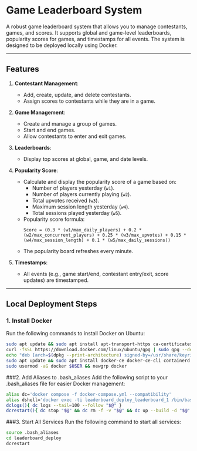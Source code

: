 # Game Leaderboard System

A robust game leaderboard system that allows you to manage contestants, games, and scores. It supports global and game-level leaderboards, popularity scores for games, and timestamps for all events. The system is designed to be deployed locally using Docker.

---

## Features

1. **Contestant Management**:
   - Add, create, update, and delete contestants.
   - Assign scores to contestants while they are in a game.

2. **Game Management**:
   - Create and manage a group of games.
   - Start and end games.
   - Allow contestants to enter and exit games.

3. **Leaderboards**:
   - Display top scores at global, game, and date levels.

4. **Popularity Score**:
   - Calculate and display the popularity score of a game based on:
     - Number of players yesterday (`w1`).
     - Number of players currently playing (`w2`).
     - Total upvotes received (`w3`).
     - Maximum session length yesterday (`w4`).
     - Total sessions played yesterday (`w5`).
   - Popularity score formula:
     ```
     Score = (0.3 * (w1/max_daily_players) + 0.2 * (w2/max_concurrent_players) + 0.25 * (w3/max_upvotes) + 0.15 * (w4/max_session_length) + 0.1 * (w5/max_daily_sessions))
     ```
   - The popularity board refreshes every minute.

5. **Timestamps**:
   - All events (e.g., game start/end, contestant entry/exit, score updates) are timestamped.

---

## Local Deployment Steps

### 1. Install Docker
Run the following commands to install Docker on Ubuntu:

```bash
sudo apt update && sudo apt install apt-transport-https ca-certificates curl software-properties-common
curl -fsSL https://download.docker.com/linux/ubuntu/gpg | sudo gpg --dearmor -o /usr/share/keyrings/docker-archive-keyring.gpg
echo "deb [arch=$(dpkg --print-architecture) signed-by=/usr/share/keyrings/docker-archive-keyring.gpg] https://download.docker.com/linux/ubuntu $(lsb_release -cs) stable" | sudo tee /etc/apt/sources.list.d/docker.list > /dev/null
sudo apt update && sudo apt install docker-ce docker-ce-cli containerd.io
sudo usermod -aG docker $USER && newgrp docker
```

###2. Add Aliases to .bash_aliases
Add the following script to your .bash_aliases file for easier Docker management:

```bash
alias dc='docker compose -f docker-compose.yml --compatibility'
alias dshell='docker exec -ti leaderboard_deploy_leaderboard_1 /bin/bash'
dclogs(){ dc logs --tail=100 --follow "$@" }
dcrestart(){ dc stop "$@" && dc rm -f -v "$@" && dc up --build -d "$@" }
```
###3. Start All Services
Run the following command to start all services:

```bash
source .bash_aliases
cd leaderboard_deploy
dcrestart
```
